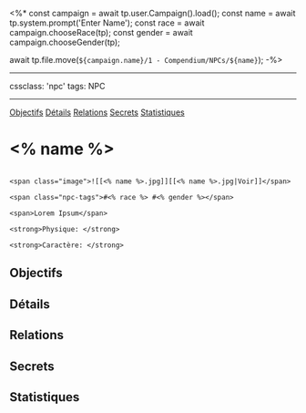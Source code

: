 <%*
const campaign = await tp.user.Campaign().load();
const name = await tp.system.prompt('Enter Name');
const race = await campaign.chooseRace(tp);
const gender = await campaign.chooseGender(tp);

await tp.file.move(`${campaign.name}/1 - Compendium/NPCs/${name}`);
-%>

---

cssclass: 'npc'
tags: NPC

---
<span class="nav">[Objectifs](#Objectifs) [Détails](#Détails)  [Relations](#Relations) [Secrets](#Secrets) [Statistiques](#Statistiques)</span>

# <% name %>

```ad-desc

<span class="image">![[<% name %>.jpg]][[<% name %>.jpg|Voir]]</span>

<span class="npc-tags">#<% race %> #<% gender %></span>

<span>Lorem Ipsum</span>

<strong>Physique: </strong>

<strong>Caractère: </strong>
```

## Objectifs

## Détails

## Relations

## Secrets

## Statistiques